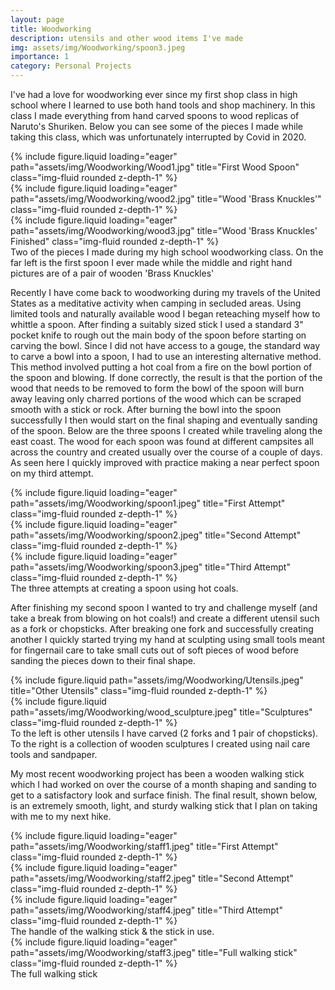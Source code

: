 ```yaml
---
layout: page
title: Woodworking
description: utensils and other wood items I've made
img: assets/img/Woodworking/spoon3.jpeg
importance: 1
category: Personal Projects
---
```


I've had a love for woodworking ever since my first shop class in high school where I learned to use both hand tools and shop machinery. In this class I made everything from hand carved spoons to wood replicas of Naruto's Shuriken. Below you can see some of the pieces I made while taking this class, which was unfortunately interrupted by Covid in 2020.  

<div class="row">
    <div class="col-sm mt-3 mt-md">
        {% include figure.liquid loading="eager" path="assets/img/Woodworking/Wood1.jpg" title="First Wood Spoon" class="img-fluid rounded z-depth-1" %}
    </div>
    <div class="col-sm mt-3 mt-md">
        {% include figure.liquid loading="eager" path="assets/img/Woodworking/wood2.jpg" title="Wood 'Brass Knuckles'" class="img-fluid rounded z-depth-1" %}
    </div>
    <div class="col-sm mt-3 mt-md">
        {% include figure.liquid loading="eager" path="assets/img/Woodworking/wood3.jpg" title="Wood 'Brass Knuckles' Finished" class="img-fluid rounded z-depth-1" %}
    </div>
</div>
<div class="caption">
    Two of the pieces I made during my high school woodworking class. On the far left is the first spoon I ever made while the middle and right hand pictures are of a pair of wooden 'Brass Knuckles'
</div>

Recently I have come back to woodworking during my travels of the United States as a meditative activity when camping in secluded areas. Using limited tools and naturally available wood I began reteaching myself how to whittle a spoon. After finding a suitably sized stick I used a standard 3" pocket knife to rough out the main body of the spoon before starting on carving the bowl. Since I did not have access to a gouge, the standard way to carve a bowl into a spoon, I had to use an interesting alternative method. This method involved putting a hot coal from a fire on the bowl portion of the spoon and blowing. If done correctly, the result is that the portion of the wood that needs to be removed to form the bowl of the spoon will burn away leaving only charred portions of the wood which can be scraped smooth with a stick or rock. After burning the bowl into the spoon successfully I then would start on the final shaping and eventually sanding of the spoon. Below are the three spoons I created while traveling along the east coast. The wood for each spoon was found at different campsites all across the country and created usually over the course of a couple of days. As seen here I quickly improved with practice making a near perfect spoon on my third attempt.

<div class="row">
    <div class="col-sm mt-3 mt-md-0">
        {% include figure.liquid loading="eager" path="assets/img/Woodworking/spoon1.jpeg" title="First Attempt" class="img-fluid rounded z-depth-1" %}
    </div>
    <div class="col-sm mt-3 mt-md-0">
        {% include figure.liquid loading="eager" path="assets/img/Woodworking/spoon2.jpeg" title="Second Attempt" class="img-fluid rounded z-depth-1" %}
    </div>
    <div class="col-sm mt-3 mt-md-0">
        {% include figure.liquid loading="eager" path="assets/img/Woodworking/spoon3.jpeg" title="Third Attempt" class="img-fluid rounded z-depth-1" %}
    </div>
</div>
<div class="caption">
    The three attempts at creating a spoon using hot coals.
</div>

After finishing my second spoon I wanted to try and challenge myself (and take a break from blowing on hot coals!) and create a different utensil such as a fork or chopsticks. After breaking one fork and successfully creating another I quickly started trying my hand at sculpting using small tools meant for fingernail care to take small cuts out of soft pieces of wood before sanding the pieces down to their final shape.

<div class="row justify-content-sm-center">
    <div class="col-sm-4 mt-3 mt-md-0">
        {% include figure.liquid path="assets/img/Woodworking/Utensils.jpeg" title="Other Utensils" class="img-fluid rounded z-depth-1" %}
    </div>
    <div class="col-sm-4 mt-3 mt-md-0">
        {% include figure.liquid path="assets/img/Woodworking/wood_sculpture.jpeg" title="Sculptures" class="img-fluid rounded z-depth-1" %}
    </div>
</div>
<div class="caption">
    To the left is other utensils I have carved (2 forks and 1 pair of chopsticks). To the right is a collection of wooden sculptures I created using nail care tools and sandpaper.
</div>

My most recent woodworking project has been a wooden walking stick which I had worked on over the course of a month shaping and sanding to get to a satisfactory look and surface finish. The final result, shown below, is an extremely smooth, light, and sturdy walking stick that I plan on taking with me to my next hike.

<div class="row">
    <div class="col-sm mt-3 mt-md-0">
        {% include figure.liquid loading="eager" path="assets/img/Woodworking/staff1.jpeg" title="First Attempt" class="img-fluid rounded z-depth-1" %}
    </div>
    <div class="col-sm mt-3 mt-md-0">
        {% include figure.liquid loading="eager" path="assets/img/Woodworking/staff2.jpeg" title="Second Attempt" class="img-fluid rounded z-depth-1" %}
    </div>
    <div class="col-sm mt-3 mt-md-0">
        {% include figure.liquid loading="eager" path="assets/img/Woodworking/staff4.jpeg" title="Third Attempt" class="img-fluid rounded z-depth-1" %}
    </div>
</div>
<div class="caption">
    The handle of the walking stick & the stick in use.

</div>
<div class="row">
    <div class="col-sm mt-3 mt-md-0">
        {% include figure.liquid loading="eager" path="assets/img/Woodworking/staff3.jpeg" title="Full walking stick" class="img-fluid rounded z-depth-1" %}
    </div>
</div>
<div class="caption">
    The full walking stick
</div>
